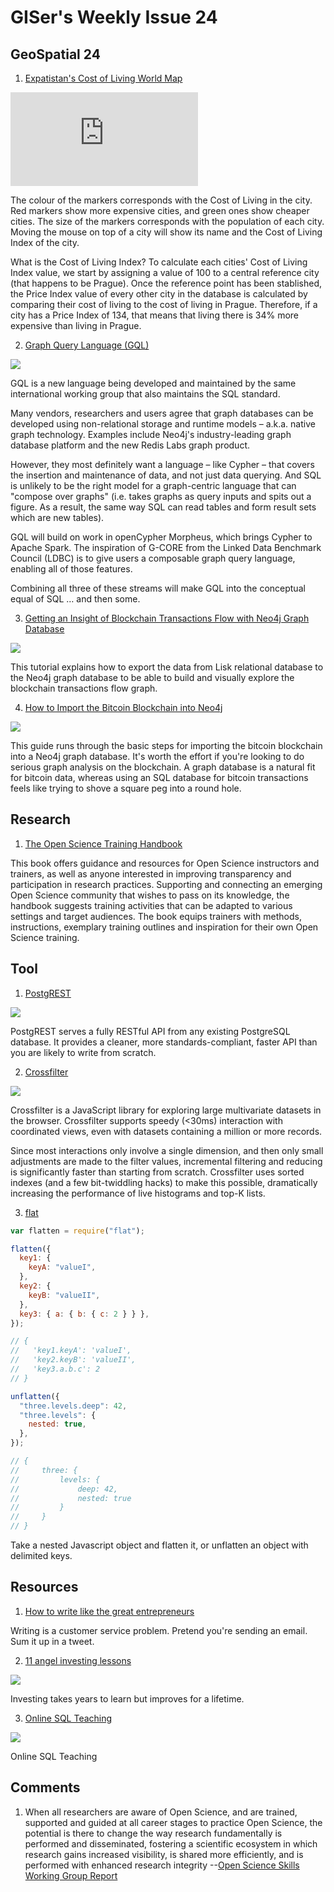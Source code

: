 # GISer's Weekly Issue 24

## GeoSpatial 24

1. [Expatistan's Cost of Living World Map](https://www.expatistan.com/cost-of-living/index)

![](https://external.fyyc2-1.fna.fbcdn.net/safe_image.php?d=AQA_r3yBh48sreSr&w=540&h=282&url=http%3A%2F%2Fd2y05869ftj0yg.cloudfront.net%2Fimages%2Fmap-preview.png&cfs=1&upscale=1&fallback=news_d_placeholder_publisher&_nc_hash=AQC2rxE1VikNLb8e)

The colour of the markers corresponds with the Cost of Living in the city. Red markers show more expensive cities, and green ones show cheaper cities.
The size of the markers corresponds with the population of each city.
Moving the mouse on top of a city will show its name and the Cost of Living Index of the city.

What is the Cost of Living Index? To calculate each cities' Cost of Living Index value, we start by assigning a value of 100 to a central reference city (that happens to be Prague). Once the reference point has been stablished, the Price Index value of every other city in the database is calculated by comparing their cost of living to the cost of living in Prague.
Therefore, if a city has a Price Index of 134, that means that living there is 34% more expensive than living in Prague.

2. [Graph Query Language (GQL) ](https://neo4j.com/blog/gql-standard-query-language-property-graphs/)

![](https://dist.neo4j.com/wp-content/uploads/20190916143323/GQL-ecosystem.jpg)

GQL is a new language being developed and maintained by the same international working group that also maintains the SQL standard.

Many vendors, researchers and users agree that graph databases can be developed using non-relational storage and runtime models – a.k.a. native graph technology. Examples include Neo4j's industry-leading graph database platform and the new Redis Labs graph product.

However, they most definitely want a language – like Cypher – that covers the insertion and maintenance of data, and not just data querying. And SQL is unlikely to be the right model for a graph-centric language that can "compose over graphs" (i.e. takes graphs as query inputs and spits out a figure. As a result, the same way SQL can read tables and form result sets which are new tables).

GQL will build on work in openCypher Morpheus, which brings Cypher to Apache Spark. The inspiration of G-CORE from the Linked Data Benchmark Council (LDBC) is to give users a composable graph query language, enabling all of those features.

Combining all three of these streams will make GQL into the conceptual equal of SQL … and then some.

3. [Getting an Insight of Blockchain Transactions Flow with Neo4j Graph Database](https://tagtaxa.com/getting-an-insight-of-blockchain-transactions-with-neo4j-graph-database/)

![](https://tagtaxa.com/download/neo4j_1.png)

This tutorial explains how to export the data from Lisk relational database to the Neo4j graph database to be able to build and visually explore the blockchain transactions flow graph.

4. [How to Import the Bitcoin Blockchain into Neo4j](https://neo4j.com/blog/import-bitcoin-blockchain-neo4j/)

![](https://dist.neo4j.com/wp-content/uploads/20180109030108/neo4j-bitcoin.png)

This guide runs through the basic steps for importing the bitcoin blockchain into a Neo4j graph database. It's worth the effort if you're looking to do serious graph analysis on the blockchain. A graph database is a natural fit for bitcoin data, whereas using an SQL database for bitcoin transactions feels like trying to shove a square peg into a round hole.

## Research

1. [The Open Science Training Handbook](https://book.fosteropenscience.eu/en/)

This book offers guidance and resources for Open Science instructors and trainers, as well as anyone interested in improving transparency and participation in research practices. Supporting and connecting an emerging Open Science community that wishes to pass on its knowledge, the handbook suggests training activities that can be adapted to various settings and target audiences. The book equips trainers with methods, instructions, exemplary training outlines and inspiration for their own Open Science training.

## Tool

1. [PostgREST](https://github.com/PostgREST/postgrest)

![](https://github.com/PostgREST/postgrest/raw/master/static/bigger-logo.png)

PostgREST serves a fully RESTful API from any existing PostgreSQL database. It provides a cleaner, more standards-compliant, faster API than you are likely to write from scratch.

2. [Crossfilter](https://github.com/crossfilter/crossfilter)

![](https://www.lighttag.io/190c81cb25912f0ab4b2ce6fa6a4edf3/example.gif)

Crossfilter is a JavaScript library for exploring large multivariate datasets in the browser. Crossfilter supports speedy (<30ms) interaction with coordinated views, even with datasets containing a million or more records.

Since most interactions only involve a single dimension, and then only small adjustments are made to the filter values, incremental filtering and reducing is significantly faster than starting from scratch. Crossfilter uses sorted indexes (and a few bit-twiddling hacks) to make this possible, dramatically increasing the perfor­mance of live histograms and top-K lists.

3. [flat](https://github.com/hughsk/flat)

```js
var flatten = require("flat");

flatten({
  key1: {
    keyA: "valueI",
  },
  key2: {
    keyB: "valueII",
  },
  key3: { a: { b: { c: 2 } } },
});

// {
//   'key1.keyA': 'valueI',
//   'key2.keyB': 'valueII',
//   'key3.a.b.c': 2
// }

unflatten({
  "three.levels.deep": 42,
  "three.levels": {
    nested: true,
  },
});

// {
//     three: {
//         levels: {
//             deep: 42,
//             nested: true
//         }
//     }
// }
```

Take a nested Javascript object and flatten it, or unflatten an object with delimited keys.

## Resources

1. [How to write like the great entrepreneurs](https://venturehacks.com/writing)

Writing is a customer service problem. Pretend you're sending an email. Sum it up in a tweet.

2. [11 angel investing lessons](https://venturehacks.com/)

![](https://www.yosuccess.com/wp-content/uploads/2015/09/angelList2.jpg)

Investing takes years to learn but improves for a lifetime.

3. [Online SQL Teaching](https://www.sqlteaching.com/)

![](https://d2.alternativeto.net/dist/s/sql-teaching_260229_full.png?format=jpg&width=1200&height=1200&mode=crop)

Online SQL Teaching

## Comments

1. When all researchers are aware of Open Science, and are trained, supported and guided at all career stages to practice Open Science, the potential is there to change the way research fundamentally is performed and disseminated, fostering a scientific ecosystem in which research gains increased visibility, is shared more efficiently, and is performed with enhanced research integrity
   --[Open Science Skills Working Group Report](https://ec.europa.eu/research/openscience/pdf/os_skills_wgreport_final.pdf#view=fit&pagemode=none)
